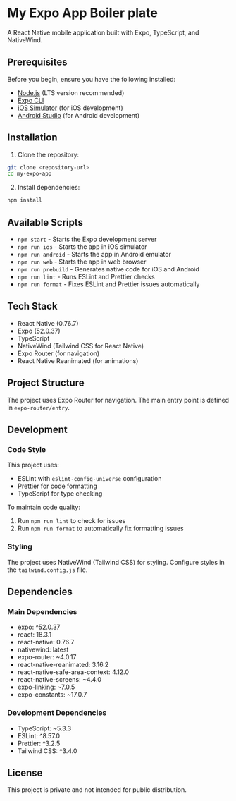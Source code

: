 # My Expo App Boiler plate

A React Native mobile application built with Expo, TypeScript, and NativeWind.

## Prerequisites

Before you begin, ensure you have the following installed:

- [Node.js](https://nodejs.org/) (LTS version recommended)
- [Expo CLI](https://docs.expo.dev/get-started/installation/)
- [iOS Simulator](https://docs.expo.dev/workflow/ios-simulator/) (for iOS development)
- [Android Studio](https://docs.expo.dev/workflow/android-studio-emulator/) (for Android development)

## Installation

1. Clone the repository:

```bash
git clone <repository-url>
cd my-expo-app
```

2. Install dependencies:

```bash
npm install
```

## Available Scripts

- `npm start` - Starts the Expo development server
- `npm run ios` - Starts the app in iOS simulator
- `npm run android` - Starts the app in Android emulator
- `npm run web` - Starts the app in web browser
- `npm run prebuild` - Generates native code for iOS and Android
- `npm run lint` - Runs ESLint and Prettier checks
- `npm run format` - Fixes ESLint and Prettier issues automatically

## Tech Stack

- React Native (0.76.7)
- Expo (52.0.37)
- TypeScript
- NativeWind (Tailwind CSS for React Native)
- Expo Router (for navigation)
- React Native Reanimated (for animations)

## Project Structure

The project uses Expo Router for navigation. The main entry point is defined in `expo-router/entry`.

## Development

### Code Style

This project uses:

- ESLint with `eslint-config-universe` configuration
- Prettier for code formatting
- TypeScript for type checking

To maintain code quality:

1. Run `npm run lint` to check for issues
2. Run `npm run format` to automatically fix formatting issues

### Styling

The project uses NativeWind (Tailwind CSS) for styling. Configure styles in the `tailwind.config.js` file.

## Dependencies

### Main Dependencies

- expo: ^52.0.37
- react: 18.3.1
- react-native: 0.76.7
- nativewind: latest
- expo-router: ~4.0.17
- react-native-reanimated: 3.16.2
- react-native-safe-area-context: 4.12.0
- react-native-screens: ~4.4.0
- expo-linking: ~7.0.5
- expo-constants: ~17.0.7

### Development Dependencies

- TypeScript: ~5.3.3
- ESLint: ^8.57.0
- Prettier: ^3.2.5
- Tailwind CSS: ^3.4.0

## License

This project is private and not intended for public distribution.
